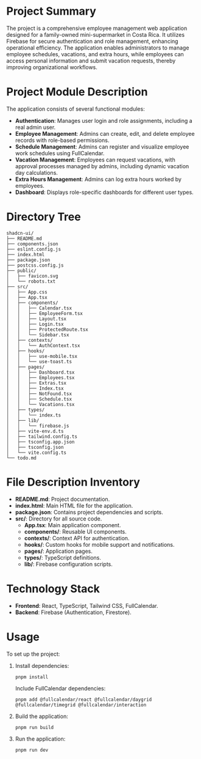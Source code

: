 # Project Summary
The project is a comprehensive employee management web application designed for a family-owned mini-supermarket in Costa Rica. It utilizes Firebase for secure authentication and role management, enhancing operational efficiency. The application enables administrators to manage employee schedules, vacations, and extra hours, while employees can access personal information and submit vacation requests, thereby improving organizational workflows.

# Project Module Description
The application consists of several functional modules:
- **Authentication**: Manages user login and role assignments, including a real admin user.
- **Employee Management**: Admins can create, edit, and delete employee records with role-based permissions.
- **Schedule Management**: Admins can register and visualize employee work schedules using FullCalendar.
- **Vacation Management**: Employees can request vacations, with approval processes managed by admins, including dynamic vacation day calculations.
- **Extra Hours Management**: Admins can log extra hours worked by employees.
- **Dashboard**: Displays role-specific dashboards for different user types.

# Directory Tree
```
shadcn-ui/
├── README.md
├── components.json
├── eslint.config.js
├── index.html
├── package.json
├── postcss.config.js
├── public/
│   ├── favicon.svg
│   └── robots.txt
├── src/
│   ├── App.css
│   ├── App.tsx
│   ├── components/
│   │   ├── Calendar.tsx
│   │   ├── EmployeeForm.tsx
│   │   ├── Layout.tsx
│   │   ├── Login.tsx
│   │   ├── ProtectedRoute.tsx
│   │   └── Sidebar.tsx
│   ├── contexts/
│   │   └── AuthContext.tsx
│   ├── hooks/
│   │   ├── use-mobile.tsx
│   │   └── use-toast.ts
│   ├── pages/
│   │   ├── Dashboard.tsx
│   │   ├── Employees.tsx
│   │   ├── Extras.tsx
│   │   ├── Index.tsx
│   │   ├── NotFound.tsx
│   │   ├── Schedule.tsx
│   │   └── Vacations.tsx
│   ├── types/
│   │   └── index.ts
│   ├── lib/
│   │   └── firebase.js
│   ├── vite-env.d.ts
│   ├── tailwind.config.ts
│   ├── tsconfig.app.json
│   ├── tsconfig.json
│   └── vite.config.ts
└── todo.md
```

# File Description Inventory
- **README.md**: Project documentation.
- **index.html**: Main HTML file for the application.
- **package.json**: Contains project dependencies and scripts.
- **src/**: Directory for all source code.
  - **App.tsx**: Main application component.
  - **components/**: Reusable UI components.
  - **contexts/**: Context API for authentication.
  - **hooks/**: Custom hooks for mobile support and notifications.
  - **pages/**: Application pages.
  - **types/**: TypeScript definitions.
  - **lib/**: Firebase configuration scripts.

# Technology Stack
- **Frontend**: React, TypeScript, Tailwind CSS, FullCalendar.
- **Backend**: Firebase (Authentication, Firestore).

# Usage
To set up the project:
1. Install dependencies:
   ```
   pnpm install
   ```
   Include FullCalendar dependencies:
   ```
   pnpm add @fullcalendar/react @fullcalendar/daygrid @fullcalendar/timegrid @fullcalendar/interaction
   ```
2. Build the application:
   ```
   pnpm run build
   ```
3. Run the application:
   ```
   pnpm run dev
   ```
